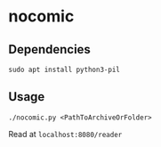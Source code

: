 # nocomic

## Dependencies
```
sudo apt install python3-pil
```

## Usage
```
./nocomic.py <PathToArchiveOrFolder>
```
Read at `localhost:8080/reader`
